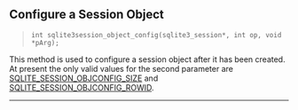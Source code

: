 ## Configure a Session Object


> ```
> int sqlite3session_object_config(sqlite3_session*, int op, void *pArg);
> 
> ```


This method is used to configure a session object after it has been
created. At present the only valid values for the second parameter are
[SQLITE\_SESSION\_OBJCONFIG\_SIZE](#SQLITE_SESSION_OBJCONFIG_ROWID) and [SQLITE\_SESSION\_OBJCONFIG\_ROWID](#SQLITE_SESSION_OBJCONFIG_ROWID).




---


